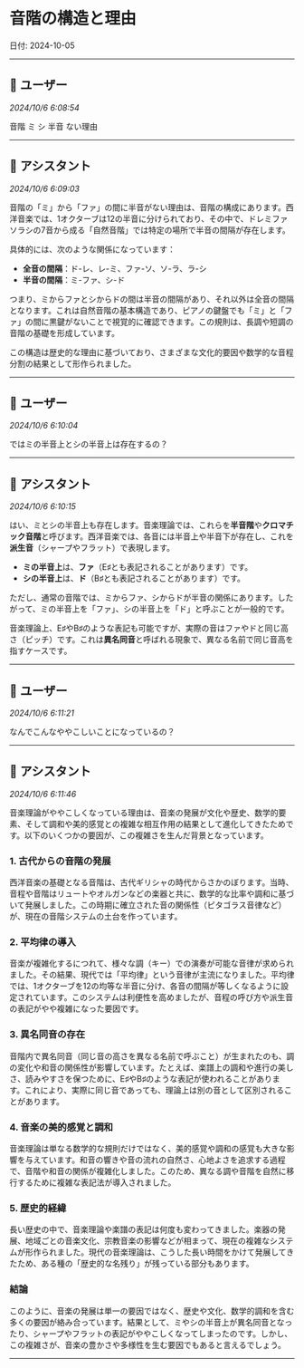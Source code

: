 # 音階の構造と理由

日付: 2024-10-05

---

## 👤 ユーザー
*2024/10/6 6:08:54*

音階 ミ シ 半音 ない理由

---

## 🤖 アシスタント
*2024/10/6 6:09:03*

音階の「ミ」から「ファ」の間に半音がない理由は、音階の構成にあります。西洋音楽では、1オクターブは12の半音に分けられており、その中で、ドレミファソラシの7音から成る「自然音階」では特定の場所で半音の間隔が存在します。

具体的には、次のような関係になっています：

- **全音の間隔**：ド-レ、レ-ミ、ファ-ソ、ソ-ラ、ラ-シ
- **半音の間隔**：ミ-ファ、シ-ド

つまり、ミからファとシからドの間は半音の間隔があり、それ以外は全音の間隔となります。これは自然音階の基本構造であり、ピアノの鍵盤でも「ミ」と「ファ」の間に黒鍵がないことで視覚的に確認できます。この規則は、長調や短調の音階の基礎を形成しています。

この構造は歴史的な理由に基づいており、さまざまな文化的要因や数学的な音程分割の結果として形作られました。

---

## 👤 ユーザー
*2024/10/6 6:10:04*

ではミの半音上とシの半音上は存在するの？

---

## 🤖 アシスタント
*2024/10/6 6:10:15*

はい、ミとシの半音上も存在します。音楽理論では、これらを**半音階**や**クロマチック音階**と呼びます。西洋音楽では、各音には半音上や半音下が存在し、これを**派生音**（シャープやフラット）で表現します。

- **ミの半音上**は、**ファ**（E♯とも表記されることがあります）です。
- **シの半音上**は、**ド**（B♯とも表記されることがあります）です。

ただし、通常の音階では、ミからファ、シからドが半音の関係にあります。したがって、ミの半音上を「ファ」、シの半音上を「ド」と呼ぶことが一般的です。

音楽理論上、E♯やB♯のような表記も可能ですが、実際の音はファやドと同じ高さ（ピッチ）です。これは**異名同音**と呼ばれる現象で、異なる名前で同じ音高を指すケースです。

---

## 👤 ユーザー
*2024/10/6 6:11:21*

なんでこんなややこしいことになっているの？

---

## 🤖 アシスタント
*2024/10/6 6:11:46*

音楽理論がややこしくなっている理由は、音楽の発展が文化や歴史、数学的要素、そして調和や美的感覚との複雑な相互作用の結果として進化してきたためです。以下のいくつかの要因が、この複雑さを生んだ背景となっています。

### 1. **古代からの音階の発展**
西洋音楽の基礎となる音階は、古代ギリシャの時代からさかのぼります。当時、音程や音階はリュートやオルガンなどの楽器と共に、数学的な比率や調和に基づいて発展しました。この時期に確立された音の関係性（ピタゴラス音律など）が、現在の音階システムの土台を作っています。

### 2. **平均律の導入**
音楽が複雑化するにつれて、様々な調（キー）での演奏が可能な音律が求められました。その結果、現代では「平均律」という音律が主流になりました。平均律では、1オクターブを12の均等な半音に分け、各音の間隔が等しくなるように設定されています。このシステムは利便性を高めましたが、音程の呼び方や派生音の表記がやや複雑になった要因です。

### 3. **異名同音の存在**
音階内で異名同音（同じ音の高さを異なる名前で呼ぶこと）が生まれたのも、調の変化や和音の関係性が影響しています。たとえば、楽譜上の調和や進行の美しさ、読みやすさを保つために、E♯やB♯のような表記が使われることがあります。これにより、実際に同じ音であっても、理論上は別の音として区別されることがあります。

### 4. **音楽の美的感覚と調和**
音楽理論は単なる数学的な規則だけではなく、美的感覚や調和の感覚も大きな影響を与えています。和音の響きや音の流れの自然さ、心地よさを追求する過程で、音階や和音の関係が複雑化しました。このため、異なる調や音階を自然に移行するために複雑な表記法が導入されました。

### 5. **歴史的経緯**
長い歴史の中で、音楽理論や楽譜の表記は何度も変わってきました。楽器の発展、地域ごとの音楽文化、宗教音楽の影響などが相まって、現在の複雑なシステムが形作られました。現代の音楽理論は、こうした長い時間をかけて発展してきたため、ある種の「歴史的な名残り」が残っている部分もあります。

### 結論
このように、音楽の発展は単一の要因ではなく、歴史や文化、数学的調和を含む多くの要因が絡み合っています。結果として、ミやシの半音上が異名同音となったり、シャープやフラットの表記がややこしくなってしまったのです。しかし、この複雑さが、音楽の豊かさや多様性を生む要因でもあると言えるでしょう。

---

